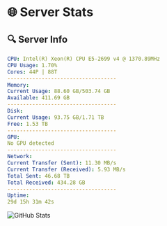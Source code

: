 # 🌐 Server Stats
## 🔍 Server Info
```yaml
CPU: Intel(R) Xeon(R) CPU E5-2699 v4 @ 1370.89MHz
CPU Usage: 1.70%
Cores: 44P | 88T
-----------------------------------
Memory:
Current Usage: 88.60 GB/503.74 GB
Available: 411.69 GB
-----------------------------------
Disk:
Current Usage: 93.75 GB/1.71 TB
Free: 1.53 TB
-----------------------------------
GPU:
No GPU detected
-----------------------------------
Network:
Current Transfer (Sent): 11.30 MB/s
Current Transfer (Received): 5.93 MB/s
Total Sent: 46.68 TB
Total Received: 434.28 GB
-----------------------------------
Uptime:
29d 15h 31m 42s
```
![GitHub Stats](https://img.shields.io/badge/Updated-2025-04-06_12:54:31-blue)